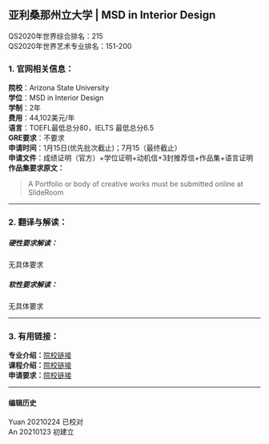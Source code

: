 ## 亚利桑那州立大学 | MSD in Interior Design

QS2020年世界综合排名：215  
QS2020年世界艺术专业排名：151-200  


### 1. 官网相关信息：

**院校**：Arizona State University  
**学位**：MSD in Interior Design  
**学制**：2年  
**费用**：44,102美元/年  
**语言**：TOEFL最低总分80，IELTS 最低总分6.5  
**GRE要求**：不要求  
**申请时间**：1月15日(优先批次截止)；7月15（最终截止）  
**申请文件**：成绩证明（官方）+学位证明+动机信+3封推荐信+作品集+语言证明  
**作品集要求原文：**   
> A Portfolio or body of creative works must be submitted online at SlideRoom




---


### 2. 翻译与解读：

##### 硬性要求解读：
无具体要求  



##### 软性要求解读：
无具体要求  


---


### 3. 有用链接：

**专业介绍：**[院校链接](https://design.asu.edu/degree-programs/interior-design-msd)  
**课程介绍：**[院校链接](https://design.asu.edu/sites/default/files/master_of_science_in_design_int_3.pdf)  
**申请要求：**[院校链接](https://design.asu.edu/degree-programs/interior-design-msd)



---


#### 编辑历史
Yuan 20210224 已校对  
An 20210123 初建立
